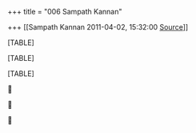 +++
title = "006 Sampath Kannan"

+++
[[Sampath Kannan	2011-04-02, 15:32:00 [Source](https://groups.google.com/g/bvparishat/c/j0xzSNKDpo8)]]



[TABLE]

[TABLE]

[TABLE]







